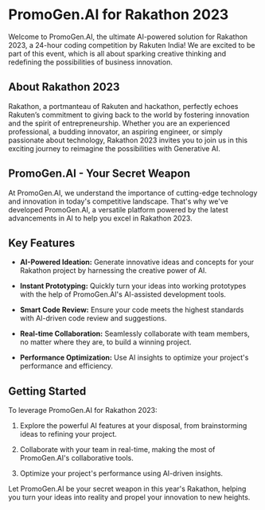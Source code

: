 # PromoGen.AI for Rakathon 2023

Welcome to PromoGen.AI, the ultimate AI-powered solution for Rakathon 2023, a 24-hour coding competition by Rakuten India! We are excited to be part of this event, which is all about sparking creative thinking and redefining the possibilities of business innovation. 

## About Rakathon 2023

Rakathon, a portmanteau of Rakuten and hackathon, perfectly echoes Rakuten’s commitment to giving back to the world by fostering innovation and the spirit of entrepreneurship. Whether you are an experienced professional, a budding innovator, an aspiring engineer, or simply passionate about technology, Rakathon 2023 invites you to join us in this exciting journey to reimagine the possibilities with Generative AI.

## PromoGen.AI - Your Secret Weapon

At PromoGen.AI, we understand the importance of cutting-edge technology and innovation in today's competitive landscape. That's why we've developed PromoGen.AI, a versatile platform powered by the latest advancements in AI to help you excel in Rakathon 2023.

## Key Features

- **AI-Powered Ideation:** Generate innovative ideas and concepts for your Rakathon project by harnessing the creative power of AI.

- **Instant Prototyping:** Quickly turn your ideas into working prototypes with the help of PromoGen.AI's AI-assisted development tools.

- **Smart Code Review:** Ensure your code meets the highest standards with AI-driven code review and suggestions.

- **Real-time Collaboration:** Seamlessly collaborate with team members, no matter where they are, to build a winning project.

- **Performance Optimization:** Use AI insights to optimize your project's performance and efficiency.

## Getting Started

To leverage PromoGen.AI for Rakathon 2023:

1. Explore the powerful AI features at your disposal, from brainstorming ideas to refining your project.

2. Collaborate with your team in real-time, making the most of PromoGen.AI's collaborative tools.

3. Optimize your project's performance using AI-driven insights.

Let PromoGen.AI be your secret weapon in this year's Rakathon, helping you turn your ideas into reality and propel your innovation to new heights.


